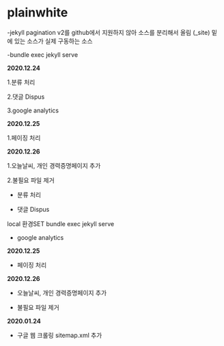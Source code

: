 # plainwhite

-jekyll pagination v2를 github에서 지원하지 않아 소스를 분리해서 올림
(\_site) 밑에 있는 소스가 실제 구동하는 소스

-bundle exec jekyll serve

**2020.12.24**

1.분류 처리

2.댓글 Dispus

3.google analytics

**2020.12.25**

1.페이징 처리

**2020.12.26**

1.오늘날씨, 개인 경력증명페이지 추가

2.불필요 파일 제거

- 분류 처리

- 댓글 Dispus

local 환경SET
bundle exec jekyll serve

- google analytics

**2020.12.25**

- 페이징 처리

**2020.12.26**

- 오늘날씨, 개인 경력증명페이지 추가

- 불필요 파일 제거

**2020.01.24**

- 구글 웹 크롤링 sitemap.xml 추가
